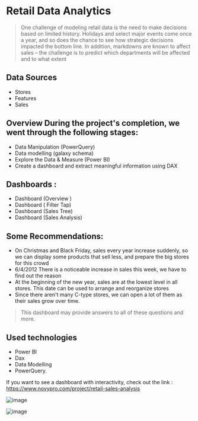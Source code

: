 # Retail Data Analytics

> One challenge of modeling retail data is the need to make decisions based on limited history. Holidays and select major events come once a year, and so does the chance to see how strategic decisions impacted the bottom line. In addition, markdowns are known to affect sales – the challenge is to predict which departments will be affected and to what extent

## Data Sources
  - Stores
  - Features
  - Sales

## Overview During the project's completion, we went through the following stages: 
  - Data Manipulation (PowerQuery) 
  - Data modelling (galaxy schema) 
  - Explore the Data & Measure (Power BI)
  - Create a dashboard and extract meaningful information using DAX

## Dashboards :
  - Dashboard (Overview )
  - Dashboard ( Filter Tap) 
  - Dashboard (Sales Tree)
  - Dashboard (Sales Analysis)

## Some Recommendations:
  - On Christmas and Black Friday, sales every year increase suddenly, so we can display some products that sell less, and prepare the big stores for this crowd
  - 6/4/2012 There is a noticeable increase in sales this week, we have to find out the reason
  - At the beginning of the new year, sales are at the lowest level in all stores. This date can be used to arrange and reorganize stores
  - Since there aren't many C-type stores, we can open a lot of them as their sales grow over time.

> This dashboard may provide answers to all of these questions and more.

## Used technologies
  - Power BI
  - Dax
  - Data Modelling
  - PowerQuery.

If you want to see a dashboard with interactivity, check out the link : https://www.novypro.com/project/retail-sales-analysis

![image](https://user-images.githubusercontent.com/90741989/182250952-a5e679ab-df16-4b5b-b5eb-2c933edccf67.png)

![image](https://user-images.githubusercontent.com/90741989/182250968-6a76c329-093c-475c-8719-9203a74561e6.png)

